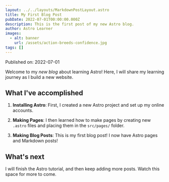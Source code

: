```yaml
---
layout: ../../layouts/MarkdownPostLayout.astro
title: My First Blog Post
pubDate: 2022-07-01T00:00:00.000Z
description: This is the first post of my new Astro blog.
author: Astro Learner
images:
  - alt: banner
    url: /assets/action-breeds-confidence.jpg
tags: []
---
```


Published on: 2022-07-01

Welcome to my _new blog_ about learning Astro! Here, I will share my learning journey as I build a new website.

## What I've accomplished

1. **Installing Astro**: First, I created a new Astro project and set up my online accounts.

2. **Making Pages**: I then learned how to make pages by creating new `.astro` files and placing them in the `src/pages/` folder.

3. **Making Blog Posts**: This is my first blog post! I now have Astro pages and Markdown posts!

## What's next

I will finish the Astro tutorial, and then keep adding more posts. Watch this space for more to come.
